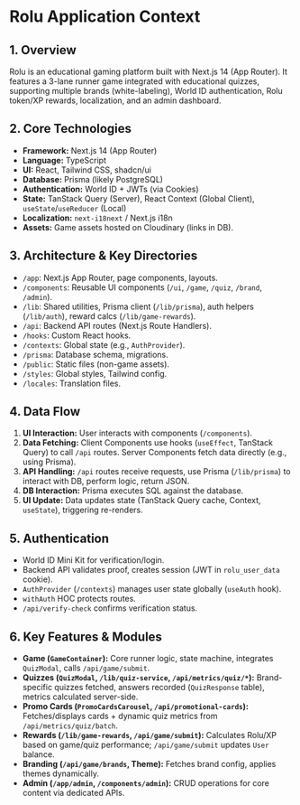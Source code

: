 # Rolu Application Context

## 1. Overview

Rolu is an educational gaming platform built with Next.js 14 (App Router). It features a 3-lane runner game integrated with educational quizzes, supporting multiple brands (white-labeling), World ID authentication, Rolu token/XP rewards, localization, and an admin dashboard.

## 2. Core Technologies

- **Framework:** Next.js 14 (App Router)
- **Language:** TypeScript
- **UI:** React, Tailwind CSS, shadcn/ui
- **Database:** Prisma (likely PostgreSQL)
- **Authentication:** World ID + JWTs (via Cookies)
- **State:** TanStack Query (Server), React Context (Global Client), `useState`/`useReducer` (Local)
- **Localization:** `next-i18next` / Next.js i18n
- **Assets:** Game assets hosted on Cloudinary (links in DB).

## 3. Architecture & Key Directories

- `/app`: Next.js App Router, page components, layouts.
- `/components`: Reusable UI components (`/ui`, `/game`, `/quiz`, `/brand`, `/admin`).
- `/lib`: Shared utilities, Prisma client (`/lib/prisma`), auth helpers (`/lib/auth`), reward calcs (`/lib/game-rewards`).
- `/api`: Backend API routes (Next.js Route Handlers).
- `/hooks`: Custom React hooks.
- `/contexts`: Global state (e.g., `AuthProvider`).
- `/prisma`: Database schema, migrations.
- `/public`: Static files (non-game assets).
- `/styles`: Global styles, Tailwind config.
- `/locales`: Translation files.

## 4. Data Flow

1.  **UI Interaction:** User interacts with components (`/components`).
2.  **Data Fetching:** Client Components use hooks (`useEffect`, TanStack Query) to call `/api` routes. Server Components fetch data directly (e.g., using Prisma).
3.  **API Handling:** `/api` routes receive requests, use Prisma (`/lib/prisma`) to interact with DB, perform logic, return JSON.
4.  **DB Interaction:** Prisma executes SQL against the database.
5.  **UI Update:** Data updates state (TanStack Query cache, Context, `useState`), triggering re-renders.

## 5. Authentication

- World ID Mini Kit for verification/login.
- Backend API validates proof, creates session (JWT in `rolu_user_data` cookie).
- `AuthProvider` (`/contexts`) manages user state globally (`useAuth` hook).
- `withAuth` HOC protects routes.
- `/api/verify-check` confirms verification status.

## 6. Key Features & Modules

- **Game (`GameContainer`):** Core runner logic, state machine, integrates `QuizModal`, calls `/api/game/submit`.
- **Quizzes (`QuizModal`, `/lib/quiz-service`, `/api/metrics/quiz/*`):** Brand-specific quizzes fetched, answers recorded (`QuizResponse` table), metrics calculated server-side.
- **Promo Cards (`PromoCardsCarousel`, `/api/promotional-cards`):** Fetches/displays cards + dynamic quiz metrics from `/api/metrics/quiz/batch`.
- **Rewards (`/lib/game-rewards`, `/api/game/submit`):** Calculates Rolu/XP based on game/quiz performance; `/api/game/submit` updates `User` balance.
- **Branding (`/api/game/brands`, Theme):** Fetches brand config, applies themes dynamically.
- **Admin (`/app/admin`, `/components/admin`):** CRUD operations for core content via dedicated APIs. 